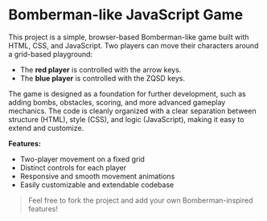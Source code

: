 # Bomberman-like JavaScript Game

This project is a simple, browser-based Bomberman-like game built with HTML, CSS, and JavaScript. Two players can move their characters around a grid-based playground:  
- The **red player** is controlled with the arrow keys.  
- The **blue player** is controlled with the ZQSD keys.

The game is designed as a foundation for further development, such as adding bombs, obstacles, scoring, and more advanced gameplay mechanics. The code is cleanly organized with a clear separation between structure (HTML), style (CSS), and logic (JavaScript), making it easy to extend and customize.

**Features:**
- Two-player movement on a fixed grid
- Distinct controls for each player
- Responsive and smooth movement animations
- Easily customizable and extendable codebase

> Feel free to fork the project and add your own Bomberman-inspired features!
